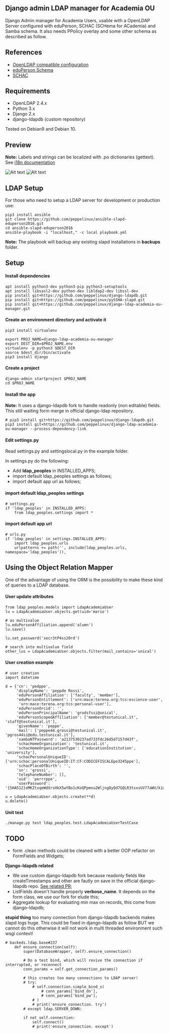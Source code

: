 Django admin LDAP manager for Academia OU
-----------------------------------------
Django Admin manager for Academia Users, usable with a OpenLDAP Server configured with eduPerson, SCHAC (SCHema for ACademia) and Samba schema. It also needs PPolicy overlay and some other schema as described as follow.

References
----------

- [OpenLDAP compatible configuration](https://github.com/peppelinux/ansible-slapd-eduperson2016)
- [eduPerson Schema](https://software.internet2.edu/eduperson/internet2-mace-dir-eduperson-201602.html)
- [SCHAC](https://wiki.refeds.org/display/STAN/SCHAC)

Requirements
------------

- OpenLDAP 2.4.x
- Python 3.x
- Django 2.x
- django-ldapdb (custom repository)


Tested on Debian9 and Debian 10.

Preview
-------

**Note:** Labels and strings can be localized with .po dictionaries (gettext). See [i18n documentation](https://docs.djangoproject.com/en/dev/topics/i18n/translation/)

![Alt text](img/search.png)
![Alt text](img/preview.png)

LDAP Setup
-----
For those who need to setup a LDAP server for development or production use:
````
pip3 install ansible
git clone https://github.com/peppelinux/ansible-slapd-eduperson2016.git
cd ansible-slapd-eduperson2016
ansible-playbook -i "localhost," -c local playbook.yml
````
**Note:** The playbook will backup any existing slapd installations in **backups** folder.

Setup
-----

#### Install dependencies
````
apt install python3-dev python3-pip python3-setuptools
apt install libsasl2-dev python-dev libldap2-dev libssl-dev
pip install git+https://github.com/peppelinux/django-ldapdb.git
pip install git+https://github.com/peppelinux/pySSHA-slapd.git
pip install git+https://github.com/peppelinux/django-ldap-academia-ou-manager.git
````

#### Create an environment directory and activate it
````
pip3 install virtualenv

export PROJ_NAME=django-ldap-academia-ou-manager
export DEST_DIR=$PROJ_NAME.env
virtualenv -p python3 $DEST_DIR
source $dest_dir/bin/activate
pip3 install django
````

#### Create a project
````
django-admin startproject $PROJ_NAME
cd $PROJ_NAME
````

#### Install the app
**Note:** It uses a django-ldapdb fork to handle readonly (non editable) fields. This still waiting form merge in official django-ldap repository.

````
# pip3 install git+https://github.com/peppelinux/django-ldapdb.git
pip3 install git+https://github.com/peppelinux/django-ldap-academia-ou-manager --process-dependency-link
````

#### Edit settings.py
Read settings.py and settingslocal.py in the example folder.

In settings.py do the following:

- Add **ldap_peoples** in INSTALLED_APPS;
- import default ldap_peoples settings as follows;
- import default app url as follows;

#### import default ldap_peoples settings
````
# settings.py
if 'ldap_peoples' in INSTALLED_APPS:
    from ldap_peoples.settings import *
````
#### import default app url
````
# urls.py
if 'ldap_peoples' in settings.INSTALLED_APPS:
    import ldap_peoples.urls
    urlpatterns += path('', include(ldap_peoples.urls, namespace='ldap_peoples')),
````

Using the Object Relation Mapper
--------------------------------
One of the advantage of using the ORM is the possibility to make these kind of queries
to a LDAP database.

#### User update attributes
````
from ldap_peoples.models import LdapAcademiaUser
lu = LdapAcademiaUser.objects.get(uid='mario')

# as multivalue
lu.eduPersonAffiliation.append('alumn')
lu.save()

lu.set_password('secr3tP4ss20rd')

# search into multivalue field
other_lus = LdapAcademiaUser.objects.filter(mail_contains='unical')

````

#### User creation example
````
# user creation
import datetime

d = {'cn': 'pedppe',
     'displayName': 'peppde Rossi',
     'eduPersonAffiliation': ['faculty', 'member'],
     'eduPersonEntitlement': ['urn:mace:terena.org:tcs:escience-user',
      'urn:mace:terena.org:tcs:personal-user'],
     'eduPersonOrcid': '',
     'eduPersonPrincipalName': 'grodsfssi@unical',
     'eduPersonScopedAffiliation': ['member@testunical.it', 'staff@testunical.it'],
     'givenName': 'peppe',
     'mail': ['peppe44.grossi@testunical.it', 'pgros44si@edu.testunical.it'],
     'sambaNTPassword': 'a2137530237ad733fdc26d5d7157d43f',
     'schacHomeOrganization': 'testunical.it',
     'schacHomeOrganizationType': ['educationInstitution', 'university'],
     'schacPersonalUniqueID': ['urn:schac:personalUniqueID:IT:CF:CODICEFISCALEpe3245ppe'],
     'schacPlaceOfBirth': '',
     'sn': 'grossi',
     'telephoneNumber': [],
     'uid': 'perrrppe',
     'userPassword': '{SHA512}oMKZtxqeWdXrsHkX5wYBo1cKoQPpmnu2WljngOyQd7GQLR3tsxsUV77aWV/k1x13m2ypytR2JmzAdZDjHYSyBg=='}

u = LdapAcademiaUser.objects.create(**d)
u.delete()
````

#### Unit test
````
./manage.py test ldap_peoples.test.LdapAcademiaUserTestCase
````

TODO
----
 - form .clean methods could be cleaned with a better OOP refactor on FormFields and Widgets;


 **Django-ldapdb related**
 - We use custom django-ldapdb fork because readonly fields like createTimestamps and other are fautly on save in the official django-ldapdb repo. [See related PR](https://github.com/django-ldapdb/django-ldapdb/pull/185);
 - ListFields doesn't handle properly **verbose_name**. It depends on the form class, we use our fork for elude this;
 - Aggregate lookup for evaluating min max on records, this come from django-ldapdb;

**stupid thing**
too many connection from django-ldapdb backends makes slapd logs huge. This could be fixed in django-ldapdb as follow BUT we cannot do this otherwise it will not work in multi threaded environment such wsgi context!

````
# backeds.ldap.base#237
    def ensure_connection(self):
        super(DatabaseWrapper, self).ensure_connection()

        # Do a test bind, which will revive the connection if interrupted, or reconnect
        conn_params = self.get_connection_params()

        # this creates too many connections to LDAP server!
        # try:
            # self.connection.simple_bind_s(
                # conn_params['bind_dn'],
                # conn_params['bind_pw'],
            # )
            # print('ensure_connection. try')
        # except ldap.SERVER_DOWN:

        if not self.connection:
            self.connect()
            # print('ensure_connection. except')
````
